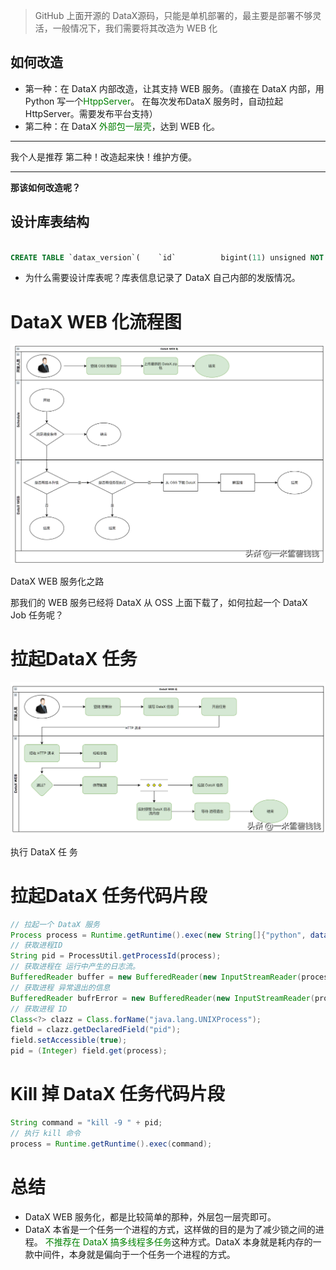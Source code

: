 > GitHub 上面开源的 DataX源码，只能是单机部署的，最主要是部署不够灵活，一般情况下，我们需要将其改造为 WEB 化
> 

## **如何改造**

- 第一种：在 DataX 内部改造，让其支持 WEB 服务。（直接在 DataX 内部，用Python 写一个<font color='green'>HtppServer</font>。
在每次发布DataX 服务时，自动拉起 HttpServer。需要发布平台支持）
- 第二种：在 DataX <font color='green'>外部包一层壳</font>，达到 WEB 化。

---

我个人是推荐 第二种！改造起来快！维护方便。

---

**那该如何改造呢？**

## **设计库表结构**

```sql

CREATE TABLE `datax_version`(    `id`          bigint(11) unsigned NOT NULL AUTO_INCREMENT COMMENT 'ID',    `version`     varchar(128)        NOT NULL DEFAULT '-' COMMENT 'datax 版本号',    `description` text COMMENT 'desc',    `valid`       tinyint(1)          NOT NULL DEFAULT '1' COMMENT ' 1有效 0无效',    PRIMARY KEY (`id`)) ENGINE = InnoDB AUTO_INCREMENT = 1  DEFAULT CHARSET = utf8mb4 COMMENT ='datax 版本管理';

```

- 为什么需要设计库表呢？库表信息记录了 DataX 自己内部的发版情况。

# **DataX WEB 化流程图**

![Alt text](../images/datax_15_01.png)

DataX WEB 服务化之路

那我们的 WEB 服务已经将 DataX 从 OSS 上面下载了，如何拉起一个 DataX Job 任务呢？

# **拉起DataX 任务**
![Alt text](../images/datax_15_02.png)

执行 DataX 任 务

# **拉起DataX 任务代码片段**

```java
// 拉起一个 DataX 服务
Process process = Runtime.getRuntime().exec(new String[]{"python", dataXPyPath(), configPath});
// 获取进程ID
String pid = ProcessUtil.getProcessId(process);
// 获取进程在 运行中产生的日志流。
BufferedReader buffer = new BufferedReader(new InputStreamReader(process.getInputStream()));
// 获取进程 异常退出的信息
BufferedReader bufrError = new BufferedReader(new InputStreamReader(process.getErrorStream(), "UTF-8"));
// 获取进程 ID
Class<?> clazz = Class.forName("java.lang.UNIXProcess");
field = clazz.getDeclaredField("pid");
field.setAccessible(true);
pid = (Integer) field.get(process);
```

# **Kill 掉 DataX 任务代码片段**

```java
String command = "kill -9 " + pid;
// 执行 kill 命令
process = Runtime.getRuntime().exec(command);
```

# **总结**

- DataX WEB 服务化，都是比较简单的那种，外层包一层壳即可。
- DataX 本省是一个任务一个进程的方式，这样做的目的是为了减少锁之间的进程。
<font color='green'>不推荐在 DataX 搞多线程多任务</font>这种方式。DataX 本身就是耗内存的一款中间件，本身就是偏向于一个任务一个进程的方式。
